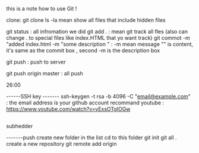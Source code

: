 this is a note how to use Git !

clone:
git clone <copy the path from the GitHub>
ls -la mean show all files that include hidden files 

git status     : all infromation we did
git add .      : mean git track all fles  (also can change . to special files like index.HTML that yo want track) 
git commot -m "added index.html  -m "some description "      : -m mean message  "" is content, it's same as the commit box , second -m is the description box

git push       : push to server 

git push origin master : all push 

26:00



------SSH key -------
ssh-keygen -t rsa -b 4096 -C "email@example.com"  : the email address is your github account 
recommand youtube : https://www.youtube.com/watch?v=vExsOTgIOGw



##
subhedder

-------push 
create new folder in the list 
cd to this folder 
git init
git all .
create a new repository 
git remote add origin <link of you copy >